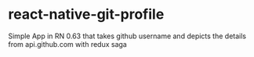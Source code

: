 # react-native-git-profile
Simple App in RN 0.63 that takes github username and depicts the details from api.github.com with redux saga
